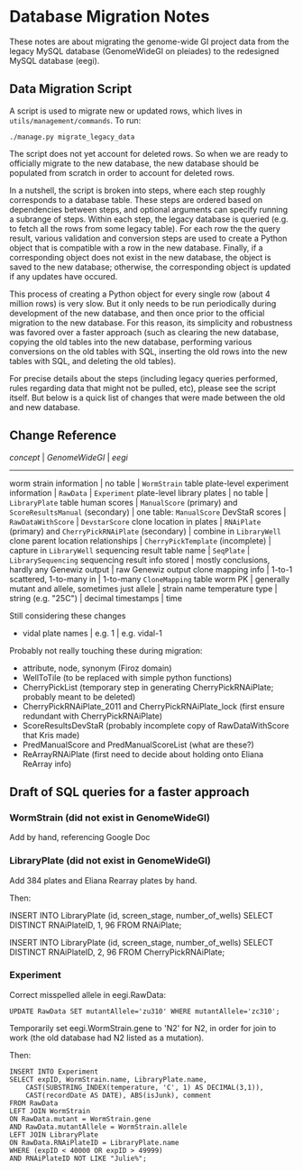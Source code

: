 # Database Migration Notes

These notes are about migrating the genome-wide GI project data
from the legacy MySQL database (GenomeWideGI on pleiades)
to the redesigned MySQL database (eegi).

## Data Migration Script

A script is used to migrate new or updated rows,
which lives in `utils/management/commands`. To run:

    ./manage.py migrate_legacy_data

The script does not yet account for deleted rows. So when we are ready
to officially migrate to the new database, the new database should be
populated from scratch in order to account for deleted rows.

In a nutshell, the script is broken into steps,
where each step roughly corresponds to a database table.
These steps are ordered based on dependencies between steps,
and optional arguments can specify running a subrange of steps.
Within each step, the legacy database is queried
(e.g. to fetch all the rows from some legacy table).
For each row the the query result,
various validation and conversion steps are used to create a Python object
that is compatible with a row in the new database.
Finally, if a corresponding object does not exist in the new database,
the object is saved to the new database;
otherwise, the corresponding object is updated if any updates have occured.

This process of creating a Python object for every single row
(about 4 million rows) is very slow. But it only needs to be run
periodically during development of the new database, and then once
prior to the official migration to the new database.
For this reason, its simplicity and robustness was favored over a faster
approach (such as clearing the new database, copying the old tables into the
new database, performing various conversions on the old tables with SQL,
inserting the old rows into the new tables with SQL, and deleting the old
tables).

For precise details about the steps (including legacy queries performed,
rules regarding data that might not be pulled, etc), please see the script
itself.
But below is a quick list of changes that were made between the old and
new database.


## Change Reference


*concept* | *GenomeWideGI* | *eegi*
---------   --------------   ------
worm strain information | no table | `WormStrain` table
plate-level experiment information | `RawData` | `Experiment`
plate-level library plates | no table | `LibraryPlate` table
human scores | `ManualScore` (primary) and `ScoreResultsManual` (secondary) | one table: `ManualScore`
DevStaR scores | `RawDataWithScore` | `DevstarScore`
clone location in plates | `RNAiPlate` (primary) and `CherryPickRNAiPlate` (secondary) | combine in `LibraryWell`
clone parent location relationships | `CherryPickTemplate` (incomplete) | capture in `LibraryWell`
sequencing result table name | `SeqPlate` | `LibrarySequencing`
sequencing result info stored | mostly conclusions, hardly any Genewiz output | raw Genewiz output
clone mapping info | 1-to-1 scattered, 1-to-many in | 1-to-many `CloneMapping` table
worm PK | generally mutant and allele, sometimes just allele | strain name
temperature type | string (e.g. "25C") | decimal
timestamps | time


Still considering these changes
- vidal plate names | e.g. 1 | e.g. vidal-1


Probably not really touching these during migration:
- attribute, node, synonym (Firoz domain)
- WellToTile (to be replaced with simple python functions)
- CherryPickList (temporary step in generating CherryPickRNAiPlate; probably meant to be deleted)
- CherryPickRNAiPlate_2011 and CherryPickRNAiPlate_lock (first ensure redundant with CherryPickRNAiPlate)
- ScoreResultsDevStaR (probably incomplete copy of RawDataWithScore that Kris made)
- PredManualScore and PredManualScoreList (what are these?)
- ReArrayRNAiPlate (first need to decide about holding onto Eliana ReArray info)


## Draft of SQL queries for a faster approach

### WormStrain (did not exist in GenomeWideGI)
Add by hand, referencing Google Doc

### LibraryPlate (did not exist in GenomeWideGI)
Add 384 plates and Eliana Rearray plates by hand.

Then:

  INSERT INTO LibraryPlate (id, screen_stage, number_of_wells)
  SELECT DISTINCT RNAiPlateID, 1, 96 FROM RNAiPlate;

  INSERT INTO LibraryPlate (id, screen_stage, number_of_wells)
  SELECT DISTINCT RNAiPlateID, 2, 96 FROM CherryPickRNAiPlate;


### Experiment
Correct misspelled allele in eegi.RawData:

    UPDATE RawData SET mutantAllele='zu310' WHERE mutantAllele='zc310';

Temporarily set eegi.WormStrain.gene to 'N2' for N2, in order for join to work
(the old database had N2 listed as a mutation).

Then:

    INSERT INTO Experiment
    SELECT expID, WormStrain.name, LibraryPlate.name,
        CAST(SUBSTRING_INDEX(temperature, 'C', 1) AS DECIMAL(3,1)),
        CAST(recordDate AS DATE), ABS(isJunk), comment
    FROM RawData
    LEFT JOIN WormStrain
    ON RawData.mutant = WormStrain.gene
    AND RawData.mutantAllele = WormStrain.allele
    LEFT JOIN LibraryPlate
    ON RawData.RNAiPlateID = LibraryPlate.name
    WHERE (expID < 40000 OR expID > 49999)
    AND RNAiPlateID NOT LIKE "Julie%";
